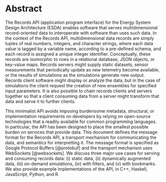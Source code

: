 # Abstract

The Records API (application program interface) for the Energy System Design Architecture (ESDA) enables software that serves multidimensional record-oriented data to interoperate with software than uses such data. In the context of the Records API, multidimensional data records are simply tuples of real numbers, integers, and character strings, where each data value is tagged by a variable name, according to a pre-defined schema, and each record is assigned a unique integer identifier. Conceptually, these records are isomorphic to rows in a relational database, JSON objects, or key-value maps. Records servers might supply static datasets, sensor measurements that periodically update as new telemetry become available, or the results of simulations as the simulations generate new output. Records client software might display or analyze the data, but in the case of simulations the client request the creation of new ensembles for specified input parameters. It is also possible to chain records clients and servers together so that a client consuming data from a server might transform that data and serve it to further clients.

This minimalist API avoids imposing burdensome metadata, structural, or implementation requirements on developers by relying on open-source technologies that a readily available for common programming languages. In particular, the API has been designed to place the smallest possible burden on services that provide data. This document defines the message format for the Records API, a transport mechanism for communicating the data, and semantics for interpretting it. The message format is specified as Google Protocol Buffers [@protobuf] and the transport mechanism uses WebSockets [@websockets].  We discuss three major use cases for serving and consuming records data: (i) static data, (ii) dynamically augmented data, (iii) on-demand simulations, (iv) with filters, and (v) with bookmarks.  We also provide example implementations of the API, in C++, Haskell, JavaScript, Python, and R.

